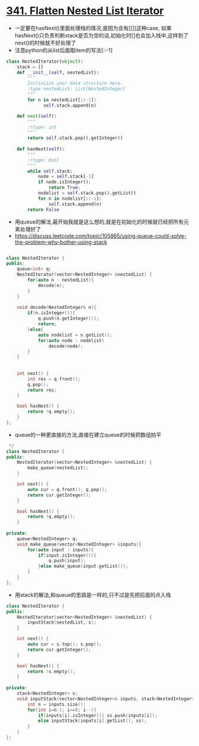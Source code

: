 # [341. Flatten Nested List Iterator](https://leetcode.com/problems/flatten-nested-list-iterator/discuss/)
* 一定要在hasNext()里面处理栈的情况,是因为会有[[]]这种case, 如果hasNext()只负责判断stack是否为空的话,初始化时[]也会加入栈中,这样到了next()的时候就不好处理了
* 注意python的从list后面取item的写法[::-1]

```python
class NestedIterator(object):           
    stack = []
    def __init__(self, nestedList):
        """
        Initialize your data structure here.
        :type nestedList: List[NestedInteger]
        """
        for n in nestedList[::-1]:
              self.stack.append(n)

    def next(self):
        """
        :rtype: int
        """
        return self.stack.pop().getInteger()
				
    def hasNext(self):
        """
        :rtype: bool
        """
        while self.stack:
            node = self.stack[-1]
            if node.isInteger():
                return True;
            nodelist = self.stack.pop().getList()
            for n in nodelist[::-1]:
                self.stack.append(n)
        return False
```

* 用queue的解法,最开始我就是这么想的,就是在初始化的时候就已经把所有元素处理好了
* https://discuss.leetcode.com/topic/105865/using-queue-could-solve-the-problem-why-bother-using-stack

```C++

class NestedIterator {
public:
    queue<int> q;
    NestedIterator(vector<NestedInteger> &nestedList) {
        for(auto n : nestedList){
            decode(n);
        }
    }
    
    void decode(NestedInteger& n){
        if(n.isInteger()){
            q.push(n.getInteger());
            return;
        }else{
            auto nodelist = n.getList();
            for(auto node : nodelist)
                decode(node);
        }
    }
    
    
    int next() {
        int res = q.front();
        q.pop();
        return res;
    }

    bool hasNext() {
        return !q.empty();
    }
};

```

* queue的一种更直接的方法,直接在建立queue的时候把数组拍平

```c++
 */
class NestedIterator {
public:
    NestedIterator(vector<NestedInteger> &nestedList) {
        make_queue(nestedList);
    }

    int next() {
        auto cur = q.front(); q.pop();
        return cur.getInteger();
    }

    bool hasNext() {
        return !q.empty();
    }
    
private:
    queue<NestedInteger> q;
    void make_queue(vector<NestedInteger> &inputs){
        for(auto input : inputs){
            if(input.isInteger()){
                q.push(input);
            }else make_queue(input.getList());
        }
    }
};
```

* 用stack的解法,和queue的思路是一样的,只不过是先把后面的点入栈

```c++
class NestedIterator {
public:
    NestedIterator(vector<NestedInteger> &nestedList) {
        inputStack(nestedList, s);   
    }

    int next() {
        auto cur = s.top(); s.pop();
        return cur.getInteger();
    }

    bool hasNext() {
        return !s.empty();
    }
    
private:
    stack<NestedInteger> s;
    void inputStack(vector<NestedInteger>& inputs, stack<NestedInteger>& ss){
        int n = inputs.size();
        for(int i=n-1; i>=0; i--){
            if(inputs[i].isInteger()) ss.push(inputs[i]);
            else inputStack(inputs[i].getList(), ss);
        }
    }
};

```

























